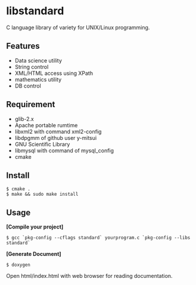 libstandard
===========

C language library of variety for UNIX/Linux programming.

## Features
* Data science utility
* String control
* XML/HTML access using XPath
* mathematics utility
* DB control

## Requirement
* glib-2.x
* Apache portable rumtime
* libxml2 with command xml2-config
* libdpgmm of github user y-mitsui
* GNU Scientific Library
* libmysql with command of mysql_config
* cmake
## Install

    $ cmake .
    $ make && sudo make install

## Usage
**[Compile your project]**

    $ gcc `pkg-config --cflags standard` yourprogram.c `pkg-config --libs standard`

**[Generate Document]**

	$ doxygen
	
Open html/index.html with web browser for reading documentation.
